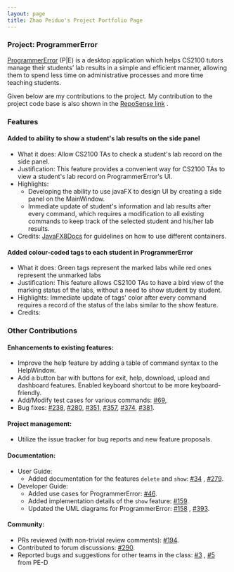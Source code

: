 ```yaml
---
layout: page
title: Zhao Peiduo's Project Portfolio Page
---
```


### Project: ProgrammerError

[ProgrammerError](https://github.com/AY2122S1-CS2103-F09-3/tp) (P|E) is a desktop application which helps CS2100 tutors
manage their students’ lab results in a simple and efficient manner, allowing them to spend less time on administrative
processes and more time teaching students.

Given below are my contributions to the project. My contribution to the project code base is also shown in the
[RepoSense link](https://nus-cs2103-ay2122s1.github.io/tp-dashboard/?search=&sort=groupTitle&sortWithin=title&timeframe=commit&mergegroup=&groupSelect=groupByRepos&breakdown=true&checkedFileTypes=docs~functional-code~test-code~other&since=2021-09-17)
.

### Features

#### Added to ability to show a student's lab results on the side panel

* What it does: Allow CS2100 TAs to check a student's lab record on the side panel.
* Justification: This feature provides a convenient way for CS2100 TAs to view a student's lab record on
  ProgrammerError's UI.
* Highlights:
    * Developing the ability to use javaFX to design UI by creating a side panel on the MainWindow.
    * Immediate update of student's information and lab results after every command, which requires a modification to
      all existing commands to keep track of the selected student and his/her lab results.
* Credits: [JavaFX8Docs](https://docs.oracle.com/javase/8/javafx/api/toc.htm) for guidelines on how to use different
  containers.

#### Added colour-coded tags to each student in ProgrammerError

* What it does: Green tags represent the marked labs while red ones represent the unmarked labs
* Justification: This feature allows CS2100 TAs to have a bird view of the marking status of the labs, without a need to
  show student by student.
* Highlights: Immediate update of tags' color after every command requires a record of the status of the labs similar to
  the show feature.
* Credits:

### Other Contributions

#### **Enhancements to existing features**:

* Improve the help feature by adding a table of command syntax to the HelpWindow.
* Add a button bar with buttons for exit, help, download, upload and dashboard features. Enabled keyboard shortcut to be
  more keyboard-friendly.
* Add/Modify test cases for various commands: [\#69](https://github.com/AY2122S1-CS2103-F09-3/tp/pull/69),
* Bug fixes: [\#238](https://github.com/AY2122S1-CS2103-F09-3/tp/pull/238),
  [\#280](https://github.com/AY2122S1-CS2103-F09-3/tp/pull/280),
  [\#351](https://github.com/AY2122S1-CS2103-F09-3/tp/pull/351),
  [\#357](https://github.com/AY2122S1-CS2103-F09-3/tp/pull/357),
  [\#374](https://github.com/AY2122S1-CS2103-F09-3/tp/pull/374),
  [\#381](https://github.com/AY2122S1-CS2103-F09-3/tp/pull/381).

#### **Project management**:

* Utilize the issue tracker for bug reports and new feature proposals.

#### **Documentation**:

* User Guide:
    * Added documentation for the features `delete`
      and `show`: [\#34](https://github.com/AY2122S1-CS2103-F09-3/tp/pull/34)
      , [\#279](https://github.com/AY2122S1-CS2103-F09-3/tp/pull/279).
* Developer Guide:
    * Added use cases for ProgrammerError: [\#46](https://github.com/AY2122S1-CS2103-F09-3/tp/pull/46/files).
    * Added implementation details of the `show` feature: [\#159](https://github.com/AY2122S1-CS2103-F09-3/tp/pull/159).
    * Updated the UML diagrams for ProgrammerError: [\#158](https://github.com/AY2122S1-CS2103-F09-3/tp/pull/159)
      , [\#393](https://github.com/AY2122S1-CS2103-F09-3/tp/pull/393).

#### **Community**:

* PRs reviewed (with non-trivial review comments): [\#194](https://github.com/AY2122S1-CS2103-F09-3/tp/pull/194).
* Contributed to forum discussions: [\#290](https://github.com/nus-cs2103-AY2122S1/forum/issues/290).
* Reported bugs and suggestions for other teams in the class: [\#3](https://github.com/ZhaoPeiduo/ped/issues/3)
  , [\#5](https://github.com/ZhaoPeiduo/ped/issues/5) from PE-D
